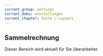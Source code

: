 ```yaml
---
current_group: settings
current_doku: einstellungen
current_chapter: Texte / Layouts
---
```


## Sammelrechnung

Dieser Bereich wird aktuell für Sie überarbeitet.
